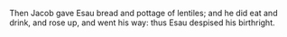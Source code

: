 Then Jacob gave Esau bread and pottage of lentiles; and he did eat and drink, and rose up, and went his way: thus Esau despised his birthright.
